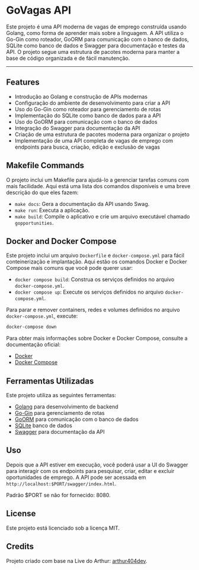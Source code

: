 # GoVagas API

Este projeto é uma API moderna de vagas de emprego construída usando Golang, como forma de aprender mais sobre a linguagem. A API utiliza o Go-Gin como roteador, GoORM para comunicação com o banco de dados, SQLite como banco de dados e Swagger para documentação e testes da API. O projeto segue uma estrutura de pacotes moderna para manter a base de código organizada e de fácil manutenção.

---

## Features

- Introdução ao Golang e construção de APIs modernas
- Configuração do ambiente de desenvolvimento para criar a API
- Uso do Go-Gin como roteador para gerenciamento de rotas
- Implementação do SQLite como banco de dados para a API
- Uso do GoORM para comunicação com o banco de dados
- Integração do Swagger para documentação da API
- Criação de uma estrutura de pacotes moderna para organizar o projeto
- Implementação de uma API completa de vagas de emprego com endpoints para busca, criação, edição e exclusão de vagas

## Makefile Commands

O projeto inclui um Makefile para ajudá-lo a gerenciar tarefas comuns com mais facilidade. Aqui está uma lista dos comandos disponíveis e uma breve descrição do que eles fazem:

- `make docs`: Gera a documentação da API usando Swag.
- `make run`: Executa a aplicação.
- `make build`: Compile o aplicativo e crie um arquivo executável chamado `gopportunities`.

## Docker and Docker Compose

Este projeto inclui um arquivo `Dockerfile` e `docker-compose.yml` para fácil conteinerização e implantação. Aqui estão os comandos Docker e Docker Compose mais comuns que você pode querer usar:

- `docker compose build`: Construa os serviços definidos no arquivo `docker-compose.yml`.
- `docker compose up`: Execute os serviços definidos no arquivo `docker-compose.yml`.

Para parar e remover containers, redes e volumes definidos no arquivo `docker-compose.yml`, execute:

```sh
docker-compose down
```

Para obter mais informações sobre Docker e Docker Compose, consulte a documentação oficial:

- [Docker](https://docs.docker.com/)
- [Docker Compose](https://docs.docker.com/compose/)

## Ferramentas Utilizadas

Este projeto utiliza as seguintes ferramentas:

- [Golang](https://golang.org/) para desenvolvimento de backend
- [Go-Gin](https://github.com/gin-gonic/gin) para gerenciamento de rotas
- [GoORM](https://gorm.io/) para comunicação com o banco de dados
- [SQLite](https://www.sqlite.org/index.html) banco de dados
- [Swagger](https://swagger.io/) para documentação da API

## Uso

Depois que a API estiver em execução, você poderá usar a UI do Swagger para interagir com os endpoints para pesquisar, criar, editar e excluir oportunidades de emprego. A API pode ser acessada em `http://localhost:$PORT/swagger/index.html`.

Padrão $PORT se não for fornecido: 8080.

## License

Este projeto está licenciado sob a licença MIT.

## Credits

Projeto criado com base na Live do Arthur: [arthur404dev](https://github.com/arthur404dev).